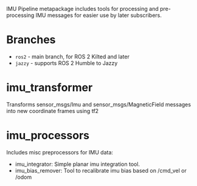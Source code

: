 IMU Pipeline metapackage includes tools for processing and pre-processing IMU messages for easier use by later subscribers.

Branches
========

 * ``ros2`` - main branch, for ROS 2 Kilted and later
 * ``jazzy`` - supports ROS 2 Humble to Jazzy

imu_transformer
===============

Transforms sensor_msgs/Imu and sensor_msgs/MagneticField messages into new coordinate frames using tf2

imu_processors
==============

Includes misc preprocessors for IMU data:
* imu_integrator: Simple planar imu integration tool.
* imu_bias_remover: Tool to recalibrate imu bias based on /cmd_vel or /odom
